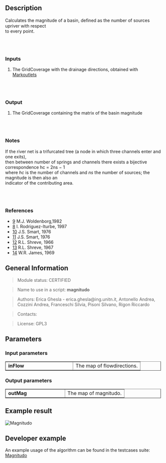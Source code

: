 <h2>Description</h2>

<p>Calculates the magnitude of a basin, deﬁned as the number of sources upriver with respect<br>
to every point.</p>
<br>
<br>
<h3>Inputs</h3>
<ol>
<li>The GridCoverage with the drainage directions, obtained with <a href='Markoutlets.md'>Markoutlets</a></li>
</ol>
<br>
<br>
<h3>Output</h3>
<ol>
<li>The GridCoverage containing the matrix of the basin magnitude</li>
</ol>
<br>
<br>
<h3>Notes</h3>
<p> If the river net is a trifurcated tree (a node in which three channels enter and one exits),<br>
then between number of springs and channels there exists a bijective correspondence hc = 2ns − 1<br>
where <i>hc</i> is the number of channels and <i>ns</i> the number of sources; the magnitude is then also an<br>
indicator of the contributing area.</p>
<br>
<br>
<h3>References</h3>
<ul>
<li><a href='Bibliography#9,.md'>9</a> M.J. Woldenborg,1982</li>
<li><a href='Bibliography#8,.md'>8</a> I. Rodriguez-Iturbe, 1997</li>
<li> <a href='Bibliography#10,.md'>10</a> J.S. Smart, 1976</li>
<li> <a href='Bibliography#11,.md'>11</a> J.S. Smart, 1976</li>
<li> <a href='Bibliography#12,.md'>12</a> R.L. Shreve, 1966</li>
<li> <a href='Bibliography#13,.md'>13</a> R.L. Shreve, 1967</li>
<li> <a href='Bibliography#14,.md'>14</a> W.R. James, 1969</li>
</ul>


<h2>General Information</h2>

<blockquote>Module status: CERTIFIED</blockquote>

<blockquote>Name to use in a script: <b>magnitudo</b></blockquote>

<blockquote>Authors: Erica Ghesla - erica.ghesla@ing.unitn.it, Antonello Andrea, Cozzini Andrea, Franceschi Silvia, Pisoni Silvano, Rigon Riccardo</blockquote>

<blockquote>Contacts:</blockquote>

<blockquote>License: GPL3</blockquote>


<h2>Parameters</h2>

<h3>Input parameters</h3>
<table cellpadding='10' width='70%' border='1'>
<tr>
<td width='50%'> <b>inFlow</b> </td><td width='50%'> The map of flowdirections. </td>
</tr>
</table>

<h3>Output parameters</h3>
<table cellpadding='10' width='70%' border='1'>
<tr>
<td width='50%'> <b>outMag</b> </td><td width='50%'> The map of magnitudo. </td>
</tr>
</table>

<h2>Example result</h2>

<img src='http://wiki.jgrasstools.googlecode.com/git/images/hortonmachine/magnitudo.png' alt='Magnitudo' />
<br>
<h2>Developer example</h2>

An example usage of the algorithm can be found in the testcases suite:<br>
<a href='http://code.google.com/p/jgrasstools/source/browse/hortonmachine/src/test/java/org/jgrasstools/hortonmachine/models/hm/TestMagnitudo.java'>Magnitudo</a>